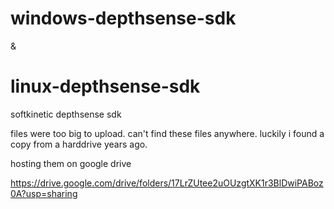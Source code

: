 # windows-depthsense-sdk
&
# linux-depthsense-sdk

softkinetic depthsense sdk

files were too big to upload. can't find these files anywhere. luckily i found a copy from a harddrive years ago.

hosting them on google drive

https://drive.google.com/drive/folders/17LrZUtee2uOUzgtXK1r3BlDwiPABoz0A?usp=sharing

